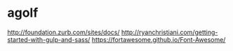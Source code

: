 # agolf


http://foundation.zurb.com/sites/docs/
http://ryanchristiani.com/getting-started-with-gulp-and-sass/
https://fortawesome.github.io/Font-Awesome/
